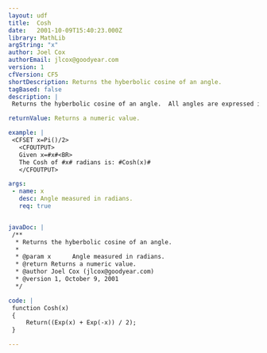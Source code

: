 ```yaml
---
layout: udf
title:  Cosh
date:   2001-10-09T15:40:23.000Z
library: MathLib
argString: "x"
author: Joel Cox
authorEmail: jlcox@goodyear.com
version: 1
cfVersion: CF5
shortDescription: Returns the hyberbolic cosine of an angle.
tagBased: false
description: |
 Returns the hyberbolic cosine of an angle.  All angles are expressed in radians.

returnValue: Returns a numeric value.

example: |
 <CFSET x=Pi()/2>
   <CFOUTPUT>
   Given x=#x#<BR>
   The Cosh of #x# radians is: #Cosh(x)#
   </CFOUTPUT>

args:
 - name: x
   desc: Angle measured in radians.
   req: true


javaDoc: |
 /**
  * Returns the hyberbolic cosine of an angle.
  * 
  * @param x      Angle measured in radians. 
  * @return Returns a numeric value. 
  * @author Joel Cox (jlcox@goodyear.com) 
  * @version 1, October 9, 2001 
  */

code: |
 function Cosh(x)
 {
     Return((Exp(x) + Exp(-x)) / 2);
 }

---
```



